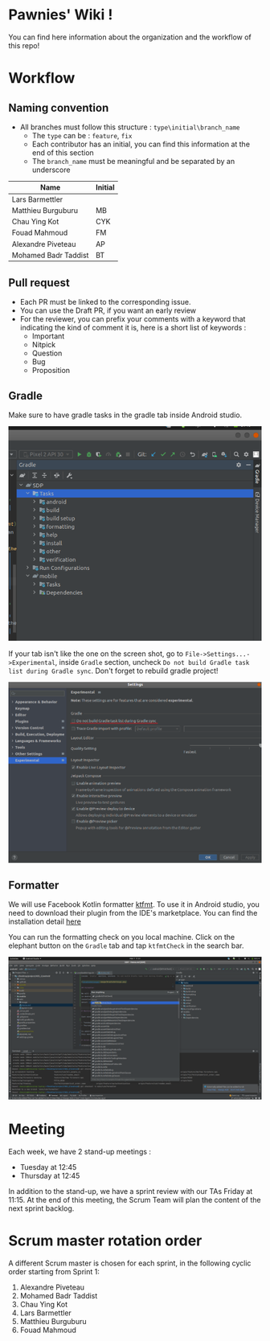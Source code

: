 # Pawnies' Wiki !

You can find here information about the organization and the workflow of this repo!

# Workflow

## Naming convention

- All branches must follow this structure : `type\initial\branch_name`
    - The `type` can be : `feature`, `fix`
    - Each contributor has an initial, you can find this information at the end of this section
    - The `branch_name` must be meaningful and be separated by an underscore

| Name                 | Initial |
|----------------------|---------|
| Lars Barmettler      | |
| Matthieu Burguburu   | MB |
| Chau Ying Kot        | CYK |
| Fouad Mahmoud        | FM |
| Alexandre Piveteau   | AP |
| Mohamed Badr Taddist | BT |

## Pull request

- Each PR must be linked to the corresponding issue.
- You can use the Draft PR, if you want an early review
- For the reviewer, you can prefix your comments with a keyword that indicating the kind of comment
  it is, here is a short list of keywords :
    - Important
    - Nitpick
    - Question
    - Bug
    - Proposition

## Gradle

Make sure to have gradle tasks in the gradle tab inside Android studio.

![ExpectedGradle](image/ExpectedGradle.png)

If your tab isn't like the one on the screen shot, go to `File->Settings...->Experimental`,
inside `Gradle` section, uncheck `Do not build Gradle task list during Gradle sync`. Don't forget to rebuild gradle project!

![GradleSettings](image/GradleSettings.png)

## Formatter

We will use Facebook Kotlin formatter [ktfmt](https://github.com/facebookincubator/ktfmt). To use it
in Android studio, you need to download their plugin from the IDE's marketplace. You can find the
installation
detail [here](https://github.com/facebookincubator/ktfmt#intellij-android-studio-and-other-jetbrains-ides)

You can run the formatting check on you local machine. Click on the elephant button on the `Gradle`
tab and tap `ktfmtCheck` in the search bar.

![ktfmtCheck](image/ktfmtCheck.png)

# Meeting

Each week, we have 2 stand-up meetings :

- Tuesday at 12:45
- Thursday at 12:45

In addition to the stand-up, we have a sprint review with our TAs Friday at 11:15. At the end of
this meeting, the Scrum Team will plan the content of the next sprint backlog.

# Scrum master rotation order

A different Scrum master is chosen for each sprint, in the following cyclic order starting from
Sprint 1:

1. Alexandre Piveteau
2. Mohamed Badr Taddist
3. Chau Ying Kot
4. Lars Barmettler
5. Matthieu Burguburu
6. Fouad Mahmoud
